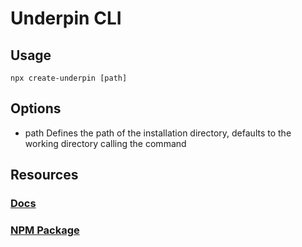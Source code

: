 # Underpin CLI


## Usage
    npx create-underpin [path]

## Options
- path 
Defines the path of the installation directory, defaults to the working directory calling the command


## Resources

### [Docs](https://github.com/abschill/underpin/tree/master/docs)
### [NPM Package](https://www.npmjs.com/package/create-underpin)
